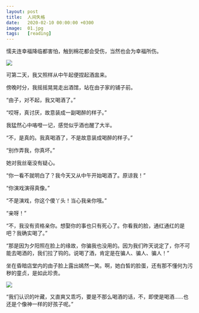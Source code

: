 ```yaml
---
layout: post
title:  人间失格
date:   2020-02-10 00:00:00 +0300
image:  01.jpg
tags:   [reading]
---
```

懦夫连幸福降临都害怕，触到棉花都会受伤，当然也会为幸福所伤。



![]({{site.baseurl}}/img/3-girl.jpg)

可第二天，我又照样从中午起便捏起酒盅来。

傍晚时分，我摇摇晃晃走出酒馆，站在由子家的铺子前。

“由子，对不起，我又喝酒了。”

“哎呀，真讨厌，故意装成一副喝醉的样子。”

我猛然心中咯噔一记，感觉似乎酒也醒了大半。

“不，是真的。我真喝酒了，不是故意装成喝醉的样子。”

“别作弄我，你真坏。”

她对我丝毫没有疑心。

“你一看不就明白了？我今天又从中午开始喝酒了。原谅我！”

“你演戏演得真像。”

“不是演戏，你这个傻丫头！当心我亲你哦。”

“亲呀！”

“不，我没有资格亲你。想娶你的事也只有死心了。你看我的脸，通红通红的是吧？我确实喝了。”

“那是因为夕阳照在脸上的缘故，你骗我也没用的。因为我们昨天说定了，你不可能去喝酒的，我们拉了钩的。说喝了酒，肯定是在骗人、骗人、骗人！”

坐在昏暗店堂内的由子脸上露出嫣然一笑。啊，她白皙的脸蛋，还有那不懂何为污秽的童贞，是如此珍贵。

![]({{site.baseurl}}/img/3-sunset.jpg)

“我们认识的叶藏，又直爽又乖巧，要是不那么喝酒的话，不，即使是喝酒……也还是个像神一样的好孩子呢。”